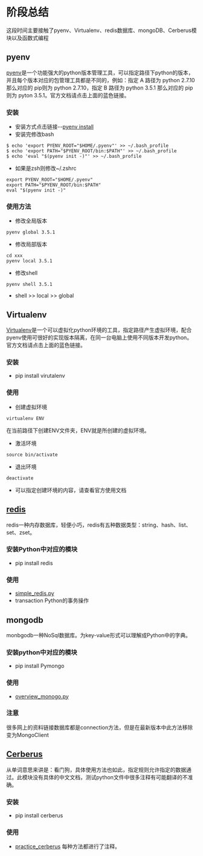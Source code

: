 # 阶段总结
这段时间主要接触了pyenv、Virtualenv、redis数据库、mongoDB、Cerberus模块以及函数式编程
## pyenv
[pyenv](https://github.com/yyuu/pyenv)是一个功能强大的python版本管理工具，可以指定路径下python的版本，并且每个版本对应的包管理工具都是不同的，例如：指定 A 路径为 python 2.7.10 那么对应的 pip则为 python 2.7.10，指定 B 路径为 python 3.5.1 那么对应的 pip则为 pyton 3.5.1。官方文档请点击上面的蓝色链接。
### 安装
* 安装方式点击链接--[pyenv install](https://github.com/yyuu/pyenv#homebrew-on-mac-os-x)
* 安装完修改bash
```unix
$ echo 'export PYENV_ROOT="$HOME/.pyenv"' >> ~/.bash_profile
$ echo 'export PATH="$PYENV_ROOT/bin:$PATH"' >> ~/.bash_profile
$ echo 'eval "$(pyenv init -)"' >> ~/.bash_profile
```
* 如果是zsh则修改~/.zshrc
```unix
export PYENV_ROOT="$HOME/.pyenv"
export PATH="$PYENV_ROOT/bin:$PATH"
eval "$(pyenv init -)"
```
### 使用方法
* 修改全局版本
```unix 
pyenv global 3.5.1
```
* 修改局部版本
```unix
cd xxx
pyenv local 3.5.1
```
* 修改shell
```unix
pyenv shell 3.5.1
```
* shell >> local >> global

## Virtualenv
[Virtualenv](https://virtualenv.pypa.io/en/latest/)是一个可以虚拟化python环境的工具，指定路径产生虚拟环境，配合pyenv使用可很好的实现版本隔离，在同一台电脑上使用不同版本开发python。官方文档请点击上面的蓝色链接。

### 安装
* pip install virutalenv

### 使用
* 创建虚拟环境
```unix
virtualenv ENV
```
在当前路径下创建ENV文件夹，ENV就是所创建的虚拟环境。
* 激活环境
```unix
source bin/activate
```
* 退出环境
```unix
deactivate
```
* 可以指定创建环境的内容，请查看官方使用文档

## [redis](https://github.com/VersionBeathon/Expension/tree/master/practice_redis)
redis一种内存数据库，轻便小巧，redis有五种数据类型：string、hash、list、set、zset。

### 安装Python中对应的模块
* pip install redis

### 使用
* [simple_redis.py](https://github.com/VersionBeathon/Expension/blob/master/practice_redis/simple_redis.py)
* transaction Python的事务操作

## mongodb
monbgodb一种NoSql数据库。为key-value形式可以理解成Python中的字典。

### 安装python中对应的模块
* pip install Pymongo

### 使用
* [overview_monogo.py](https://github.com/VersionBeathon/Expension/blob/master/practice_mongo/overview_monogo.py)

### 注意
很多网上的资料链接数据库都是connection方法，但是在最新版本中此方法移除变为MongoClient

## [Cerberus](http://docs.python-cerberus.org/en/stable/index.html)
从单词意思来讲是：看门狗，具体使用方法也如此，指定规则允许指定的数据通过。此模块没有具体的中文文档，测试python文件中很多注释有可能翻译的不准确。

### 安装
* pip install cerberus

### 使用
* [practice_cerberus](https://github.com/VersionBeathon/Expension/tree/master/prcatice_cerberus)
每种方法都进行了注释。

